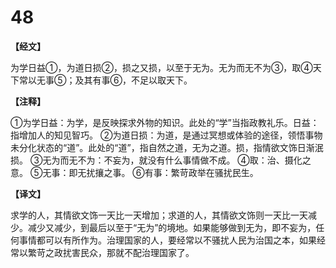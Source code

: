 # 48

**【经文】**

为学日益①，为道日损②，损之又损，以至于无为。无为而无不为③，取④天下常以无事⑤；及其有事⑥，不足以取天下。

**【注释】**

①为学日益：为学，是反映探求外物的知识。此处的“学”当指政教礼乐。日益：指增加人的知见智巧。
②为道日损：为道，是通过冥想或体验的途径，领悟事物未分化状态的“道”。此处的“道”，指自然之道，无为之道。损，指情欲文饰日渐泯损。
③无为而无不为：不妄为，就没有什么事情做不成。
④取：治、摄化之意。
⑤无事：即无扰攘之事。
⑥有事：繁苛政举在骚扰民生。

**【译文】**

求学的人，其情欲文饰一天比一天增加；求道的人，其情欲文饰则一天比一天减少。减少又减少，到最后以至于“无为”的境地。如果能够做到无为，即不妄为，任何事情都可以有所作为。治理国家的人，要经常以不骚扰人民为治国之本，如果经常以繁苛之政扰害民众，那就不配治理国家了。
